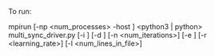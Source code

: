 To run:

mpirun [-np <num_processes> -host <comma delimited list of hosts>] <python3 | python> multi_sync_driver.py  [-i <inputDataFile>] [-d <dimensionality>] [-n <num_iterations>] [-e <epsilon>] [-r <learning_rate>] [-l <num_lines_in_file>]
